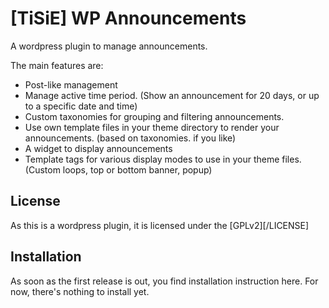 [TiSiE] WP Announcements
========================

A wordpress plugin to manage announcements.

The main features are:

* Post-like management
* Manage active time period.
  (Show an announcement for 20 days, or up to a specific date and time)
* Custom taxonomies for grouping and filtering announcements.
* Use own template files in your theme directory to render your announcements.
  (based on taxonomies. if you like)
* A widget to display announcements
* Template tags for various display modes to use in your theme files.
  (Custom loops, top or bottom banner, popup)


License
-------

As this is a wordpress plugin, it is licensed under the [GPLv2][/LICENSE]

Installation
------------

As soon as the first release is out, you find installation instruction here.
For now, there's nothing to install yet.

